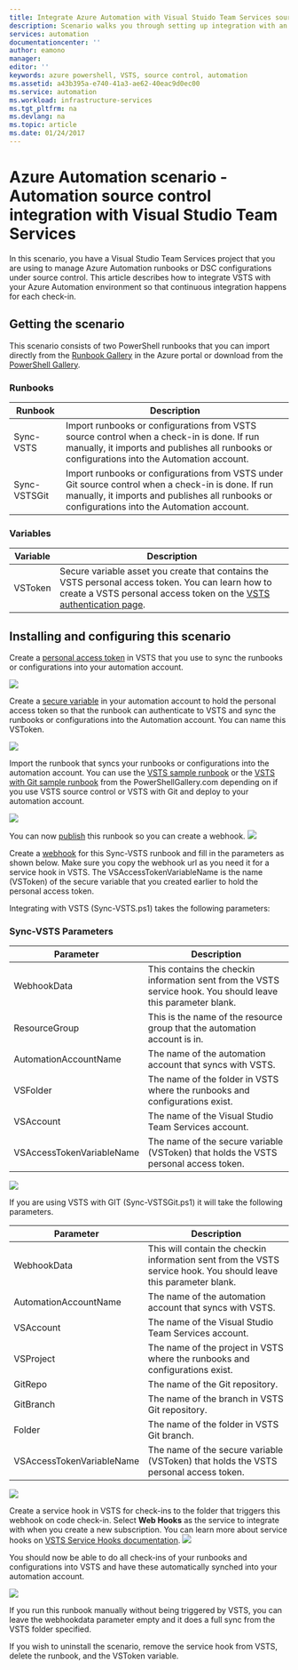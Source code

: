 ```yaml
---
title: Integrate Azure Automation with Visual Stuido Team Services source control | Microsoft Docs
description: Scenario walks you through setting up integration with an Azure Automation account and Visual Stuido Team Services source control.
services: automation
documentationcenter: ''
author: eamono
manager: 
editor: ''
keywords: azure powershell, VSTS, source control, automation
ms.assetid: a43b395a-e740-41a3-ae62-40eac9d0ec00
ms.service: automation
ms.workload: infrastructure-services
ms.tgt_pltfrm: na
ms.devlang: na
ms.topic: article
ms.date: 01/24/2017 
---
```

# Azure Automation scenario - Automation source control integration with Visual Studio Team Services

In this scenario, you have a Visual Studio Team Services project that you are using to manage Azure Automation runbooks or DSC configurations under source control.
This article describes how to integrate VSTS with your Azure Automation environment so that continuous integration happens for each check-in.

## Getting the scenario

This scenario consists of two PowerShell runbooks that you can import directly from the [Runbook Gallery](automation-runbook-gallery.md) in the Azure portal or download from the [PowerShell Gallery](https://www.powershellgallery.com).

### Runbooks

Runbook | Description| 
--------|------------|
Sync-VSTS | Import runbooks or configurations from VSTS source control when a check-in is done. If run manually, it imports and publishes all runbooks or configurations into the Automation account.| 
Sync-VSTSGit | Import runbooks or configurations from VSTS under Git source control when a check-in is done. If run manually, it imports and publishes all runbooks or configurations into the Automation account.|

### Variables

| Variable |                                                                                                              Description                                                                                                              |
|----------|---------------------------------------------------------------------------------------------------------------------------------------------------------------------------------------------------------------------------------------|
| VSToken  | Secure variable asset you create that contains the VSTS personal access token. You can learn how to create a VSTS personal access token on the [VSTS authentication page](/vsts/accounts/use-personal-access-tokens-to-authenticate). |

## Installing and configuring this scenario

Create a [personal access token](/vsts/accounts/use-personal-access-tokens-to-authenticate) in VSTS that you use to sync the runbooks or configurations into your automation account.

![](media/automation-scenario-source-control-integration-with-VSTS/VSTSPersonalToken.png) 

Create a [secure variable](automation-variables.md) in your automation account to hold the personal access token so that the runbook can authenticate to VSTS and sync the runbooks or configurations into the Automation account. You can name this VSToken. 

![](media/automation-scenario-source-control-integration-with-VSTS/VSTSTokenVariable.png)

Import the runbook that syncs your runbooks or configurations into the automation account. You can use the [VSTS sample runbook](https://www.powershellgallery.com/packages/Sync-VSTS/1.0/DisplayScript) or the [VSTS with Git sample runbook](https://www.powershellgallery.com/packages/Sync-VSTSGit/1.0/DisplayScript) from the PowerShellGallery.com depending on if you use VSTS source control or VSTS with Git and deploy to your automation account.

![](media/automation-scenario-source-control-integration-with-VSTS/VSTSPowerShellGallery.png)

You can now [publish](automation-creating-importing-runbook.md#publishing-a-runbook) this runbook so you can create a webhook. 
![](media/automation-scenario-source-control-integration-with-VSTS/VSTSPublishRunbook.png)

Create a [webhook](automation-webhooks.md) for this Sync-VSTS runbook and fill in the parameters as shown below. Make sure you copy the webhook url as you need it for a service hook in VSTS. The VSAccessTokenVariableName is the name (VSToken) of the secure variable that you created earlier to hold the personal access token. 

Integrating with VSTS (Sync-VSTS.ps1) takes the following parameters:
### Sync-VSTS Parameters

Parameter | Description| 
--------|------------|
WebhookData | This contains the checkin information sent from the VSTS service hook. You should leave this parameter blank.| 
ResourceGroup | This is the name of the resource group that the automation account is in.|
AutomationAccountName | The name of the automation account that syncs with VSTS.|
VSFolder | The name of the folder in VSTS where the runbooks and configurations exist.|
VSAccount | The name of the Visual Studio Team Services account.| 
VSAccessTokenVariableName | The name of the secure variable (VSToken) that holds the VSTS personal access token.| 


![](media/automation-scenario-source-control-integration-with-VSTS/VSTSWebhook.png)

If you are using VSTS with GIT (Sync-VSTSGit.ps1) it will take the following parameters.


|         Parameter         |                                                    Description                                                    |
|---------------------------|-------------------------------------------------------------------------------------------------------------------|
|        WebhookData        | This will contain the checkin information sent from the VSTS service hook. You should leave this parameter blank. |
|   AutomationAccountName   |                             The name of the automation account that syncs with VSTS.                              |
|         VSAccount         |                               The name of the Visual Studio Team Services account.                                |
|         VSProject         |                   The name of the project in VSTS where the runbooks and configurations exist.                    |
|          GitRepo          |                                          The name of the Git repository.                                          |
|         GitBranch         |                                  The name of the branch in VSTS Git repository.                                   |
|          Folder           |                                    The name of the folder in VSTS Git branch.                                     |
| VSAccessTokenVariableName |               The name of the secure variable (VSToken) that holds the VSTS personal access token.                |

![](media/automation-scenario-source-control-integration-with-VSTS/VSTSGitWebhook.png)

Create a service hook in VSTS for check-ins to the folder that triggers this webhook on code check-in. Select **Web Hooks** as the service to integrate with when you create a new subscription. You can learn more about service hooks on [VSTS Service Hooks documentation](https://www.visualstudio.com/en-us/docs/marketplace/integrate/service-hooks/get-started).
![](media/automation-scenario-source-control-integration-with-VSTS/VSTSServiceHook.png)

You should now be able to do all check-ins of your runbooks and configurations into VSTS and have these automatically synched into your automation account.

![](media/automation-scenario-source-control-integration-with-VSTS/VSTSSyncRunbookOutput.png)

If you run this runbook manually without being triggered by VSTS, you can leave the webhookdata parameter empty and it does a full sync from the VSTS folder specified.

If you wish to uninstall the scenario, remove the service hook from VSTS, delete the runbook, and the VSToken variable.
